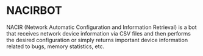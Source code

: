 # NACIRBOT
NACIR (Network Automatic Configuration and Information Retrieval) is a bot that receives network device information via CSV files and then performs the desired configuration or simply returns important device information related to bugs, memory statistics, etc. 

